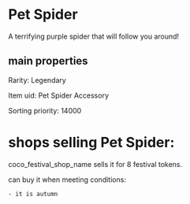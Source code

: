 # Pet Spider

A terrifying purple spider that will follow you around!

## main properties

Rarity: Legendary

Item uid: Pet Spider Accessory

Sorting priority: 14000

# shops selling Pet Spider:

coco_festival_shop_name sells it for 8 festival tokens.

  can buy it when meeting conditions: 

    - it is autumn